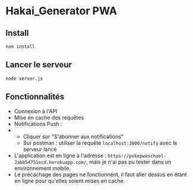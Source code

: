 # Hakai_Generator PWA

## Install
`nom install`

## Lancer le serveur
`node server.js`

## Fonctionnalités
- Connexion à l'API
- Mise en cache des requêtes
- Notifications Push :
-   - Cliquer sur "S'abonner aux notifications"
    - Sur postman : utiliser la requête `localhost:3000/notify` avec le serveur lancé
- L'application est en ligne à l'adresse : `https://pokepwaschool-2abb54751ecd.herokuapp.com/`, mais je n'ai pas pu tester dans un environnement mobile.
- Le précachage des pages ne fonctionnent, il faut aller dessus en étant en ligne pour qu'elles soient mises en cache.
